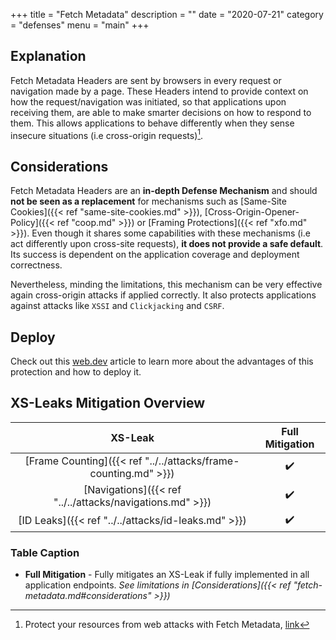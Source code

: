 +++
title = "Fetch Metadata"
description = ""
date = "2020-07-21"
category = "defenses"
menu = "main"
+++


## Explanation

Fetch Metadata Headers are sent by browsers in every request or navigation made by a page. These Headers intend to provide context on how the request/navigation was initiated, so that applications upon receiving them, are able to make smarter decisions on how to respond to them. This allows applications to behave differently when they sense insecure situations (i.e cross-origin requests)[^1].

## Considerations

Fetch Metadata Headers are an **in-depth Defense Mechanism** and should **not be seen as a replacement** for mechanisms such as [Same-Site Cookies]({{< ref "same-site-cookies.md" >}}), [Cross-Origin-Opener-Policy]({{< ref "coop.md" >}}) or [Framing Protections]({{< ref "xfo.md" >}}). Even though it shares some capabilities with these mechanisms (i.e act differently upon cross-site requests), **it does not provide a safe default**. 
Its success is dependent on the application coverage and deployment correctness.

Nevertheless, minding the limitations, this mechanism can be very effective again cross-origin attacks if applied correctly. It also protects applications against attacks like `XSSI` and `Clickjacking` and `CSRF`. 

## Deploy

Check out this [web.dev](https://web.dev/fetch-metadata/) article to learn more about the advantages of this protection and how to deploy it.

## XS-Leaks Mitigation Overview

|                           XS-Leak                                 |  Full Mitigation   |
|:-----------------------------------------------------------------:|:-------------------:
| [Frame Counting]({{< ref "../../attacks/frame-counting.md" >}})   |         ✔️
| [Navigations]({{< ref "../../attacks/navigations.md" >}})         |         ✔️
| [ID Leaks]({{< ref "../../attacks/id-leaks.md" >}})               |         ✔️

### Table Caption

- **Full Mitigation** - Fully mitigates an XS-Leak if fully implemented in all application endpoints. *See limitations in [Considerations]({{< ref "fetch-metadata.md#considerations" >}})*

[^1]: Protect your resources from web attacks with Fetch Metadata, [link](https://web.dev/fetch-metadata/)